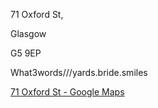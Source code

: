 71 Oxford St,

Glasgow

G5 9EP

What3words///yards.bride.smiles

[71 Oxford St - Google Maps](https://www.google.com/maps/place/71+Oxford+St,+Glasgow+G5+9EP/@55.8524817,-4.2563055,16z/data=!4m6!3m5!1s0x488847ec870869c5:0x23222a1c9badeccb!8m2!3d55.8530771!4d-4.2553198!16s%2Fg%2F11rmz3188l?hl=en-GB&entry=ttu)